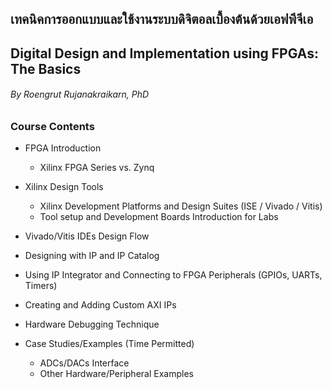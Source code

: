 ## เทคนิคการออกแบบและใช้งานระบบดิจิตอลเบื้องต้นด้วยเอฟพีจีเอ
## Digital Design and Implementation using FPGAs: The Basics
###### By Roengrut Rujanakraikarn, PhD

### Course Contents 

*	FPGA Introduction
	- Xilinx FPGA Series vs. Zynq
	
*	Xilinx Design Tools 
	-	Xilinx Development Platforms and Design Suites (ISE / Vivado / Vitis)
	-	Tool setup and Development Boards Introduction for Labs
	
*	Vivado/Vitis IDEs Design Flow

*	Designing with IP and IP Catalog

*	Using IP Integrator and Connecting to FPGA Peripherals (GPIOs, UARTs, Timers)

*	Creating and Adding Custom AXI IPs 

*	Hardware Debugging Technique

*	Case Studies/Examples (Time Permitted)
	-	ADCs/DACs Interface
	-	Other Hardware/Peripheral Examples 
